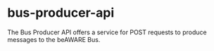 # bus-producer-api
The Bus Producer API offers a service for POST requests to produce messages to the beAWARE Bus.
